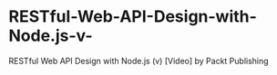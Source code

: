# RESTful-Web-API-Design-with-Node.js-v-
RESTful Web API Design with Node.js (v) [Video] by Packt Publishing
